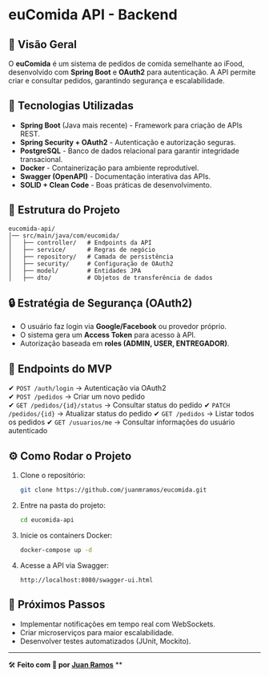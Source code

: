 # euComida API - Backend

## 📌 Visão Geral
O **euComida** é um sistema de pedidos de comida semelhante ao iFood, desenvolvido com **Spring Boot** e **OAuth2** para autenticação. A API permite criar e consultar pedidos, garantindo segurança e escalabilidade.

## 🚀 Tecnologias Utilizadas
- **Spring Boot** (Java mais recente) - Framework para criação de APIs REST.
- **Spring Security + OAuth2** - Autenticação e autorização seguras.
- **PostgreSQL** - Banco de dados relacional para garantir integridade transacional.
- **Docker** - Containerização para ambiente reprodutível.
- **Swagger (OpenAPI)** - Documentação interativa das APIs.
- **SOLID + Clean Code** - Boas práticas de desenvolvimento.

## 📂 Estrutura do Projeto
```
eucomida-api/
│── src/main/java/com/eucomida/
│   ├── controller/   # Endpoints da API
│   ├── service/      # Regras de negócio
│   ├── repository/   # Camada de persistência
│   ├── security/     # Configuração de OAuth2
│   ├── model/        # Entidades JPA
│   ├── dto/          # Objetos de transferência de dados
```

## 🔒 Estratégia de Segurança (OAuth2)
- O usuário faz login via **Google/Facebook** ou provedor próprio.
- O sistema gera um **Access Token** para acesso à API.
- Autorização baseada em **roles (ADMIN, USER, ENTREGADOR)**.

## 📌 Endpoints do MVP
✔ `POST /auth/login` → Autenticação via OAuth2  
✔ `POST /pedidos` → Criar um novo pedido  
✔ `GET /pedidos/{id}/status` → Consultar status do pedido
✔ `PATCH /pedidos/{id}` → Atualizar status do pedido
✔ `GET /pedidos` → Listar todos os pedidos
✔ `GET /usuarios/me` → Consultar informações do usuário autenticado
## ⚙️ Como Rodar o Projeto
1. Clone o repositório:
   ```bash
   git clone https://github.com/juanmramos/eucomida.git
   ```
2. Entre na pasta do projeto:
   ```bash
   cd eucomida-api
   ```
3. Inicie os containers Docker:
   ```bash
   docker-compose up -d
   ```
4. Acesse a API via Swagger:
   ```
   http://localhost:8080/swagger-ui.html
   ```

## 📌 Próximos Passos
- Implementar notificações em tempo real com WebSockets.
- Criar microserviços para maior escalabilidade.
- Desenvolver testes automatizados (JUnit, Mockito).

---
🛠 **Feito com 💙 por [Juan Ramos](https://github.com/juanmramos)**  **
